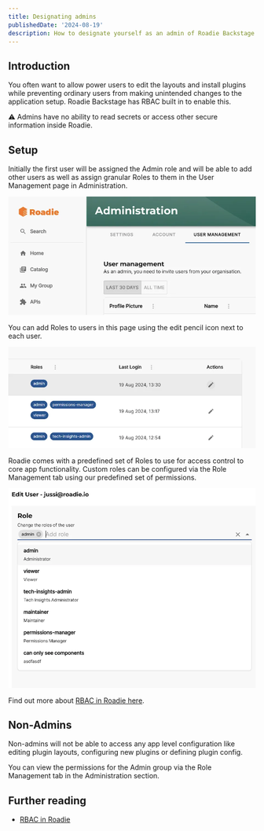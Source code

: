 ```yaml
---
title: Designating admins
publishedDate: '2024-08-19'
description: How to designate yourself as an admin of Roadie Backstage.
---
```


## Introduction

You often want to allow power users to edit the layouts and install plugins while preventing
ordinary users from making unintended changes to the application setup. Roadie Backstage has RBAC built in to enable this.

⚠️ Admins have no ability to read secrets or access other secure information inside Roadie.

## Setup

Initially the first user will be assigned the Admin role and will be able to add other users as well as assign granular Roles to them in the User Management page in Administration.

![User management screen](./user-management.webp)

You can add Roles to users in this page using the edit pencil icon next to each user.

![Editing roles for a user](./edit-user-roles.webp)

Roadie comes with a predefined set of Roles to use for access control to core app functionality. Custom roles can be configured via the Role Management tab using our predefined set of permissions.

![Adding roles to a user](./add-roles.webp)

Find out more about [RBAC in Roadie here](/docs/details/permissions/).

## Non-Admins

Non-admins will not be able to access any app level configuration like editing plugin layouts, configuring new plugins or defining plugin config.

You can view the permissions for the Admin group via the Role Management tab in the Administration section.

## Further reading

- [RBAC in Roadie](/docs/details/permissions/)
